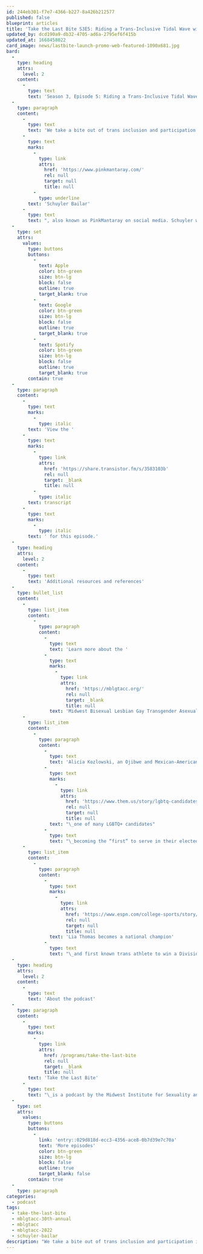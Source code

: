 ```yaml
---
id: 244eb301-f7e7-4366-b227-8a426b212577
published: false
blueprint: articles
title: 'Take the Last Bite S3E5: Riding a Trans-Inclusive Tidal Wave with Schuyler Bailar'
updated_by: dcd190a9-db32-4705-ad6a-2795ef6f415b
updated_at: 1668458022
card_image: news/lastbite-launch-promo-web-featured-1090x681.jpg
bard:
  -
    type: heading
    attrs:
      level: 2
    content:
      -
        type: text
        text: 'Season 3, Episode 5: Riding a Trans-Inclusive Tidal Wave with Schuyler Bailar'
  -
    type: paragraph
    content:
      -
        type: text
        text: 'We take a bite out of trans inclusion and participation in sports with '
      -
        type: text
        marks:
          -
            type: link
            attrs:
              href: 'https://www.pinkmantaray.com/'
              rel: null
              target: null
              title: null
          -
            type: underline
        text: 'Schuyler Bailar'
      -
        type: text
        text: ", also known as PinkMantaray on social media. Schuyler was one of the keynote speakers at MBLGTACC 2022 and during our candid conversation he shared incredible wisdom about tackling anti-trans aggressors as well as sharing his story as a young swimmer coming into transness in college.\_"
  -
    type: set
    attrs:
      values:
        type: buttons
        buttons:
          -
            text: Apple
            color: btn-green
            size: btn-lg
            block: false
            outline: true
            target_blank: true
          -
            text: Google
            color: btn-green
            size: btn-lg
            block: false
            outline: true
            target_blank: true
          -
            text: Spotify
            color: btn-green
            size: btn-lg
            block: false
            outline: true
            target_blank: true
        contain: true
  -
    type: paragraph
    content:
      -
        type: text
        marks:
          -
            type: italic
        text: 'View the '
      -
        type: text
        marks:
          -
            type: link
            attrs:
              href: 'https://share.transistor.fm/s/3583103b'
              rel: null
              target: _blank
              title: null
          -
            type: italic
        text: transcript
      -
        type: text
        marks:
          -
            type: italic
        text: ' for this episode.'
  -
    type: heading
    attrs:
      level: 2
    content:
      -
        type: text
        text: 'Additional resources and references'
  -
    type: bullet_list
    content:
      -
        type: list_item
        content:
          -
            type: paragraph
            content:
              -
                type: text
                text: 'Learn more about the '
              -
                type: text
                marks:
                  -
                    type: link
                    attrs:
                      href: 'https://mblgtacc.org/'
                      rel: null
                      target: _blank
                      title: null
                text: 'Midwest Bisexual Lesbian Gay Transgender Asexual College Conference'
      -
        type: list_item
        content:
          -
            type: paragraph
            content:
              -
                type: text
                text: 'Alicia Kozlowski, an Ojibwe and Mexican-American nonbinary person, is'
              -
                type: text
                marks:
                  -
                    type: link
                    attrs:
                      href: 'https://www.them.us/story/lgbtq-candidates-2022-midterm-elections'
                      rel: null
                      target: null
                      title: null
                text: "\_one of many LGBTQ+ candidates"
              -
                type: text
                text: "\_becoming the “first” to serve in their elected role"
      -
        type: list_item
        content:
          -
            type: paragraph
            content:
              -
                type: text
                marks:
                  -
                    type: link
                    attrs:
                      href: 'https://www.espn.com/college-sports/story/_/id/33529775/amid-protests-pennsylvania-swimmer-lia-thomas-becomes-first-known-transgender-athlete-win-division-national-championship'
                      rel: null
                      target: null
                      title: null
                text: 'Lia Thomas becomes a national champion'
              -
                type: text
                text: "\_and first known trans athlete to win a Division 1 title\_"
  -
    type: heading
    attrs:
      level: 2
    content:
      -
        type: text
        text: 'About the podcast'
  -
    type: paragraph
    content:
      -
        type: text
        marks:
          -
            type: link
            attrs:
              href: /programs/take-the-last-bite
              rel: null
              target: _blank
              title: null
        text: 'Take the Last Bite'
      -
        type: text
        text: "\_is a podcast by the Midwest Institute for Sexuality and Gender Diversity. It's a direct counter to the Midwest Nice mentality— highlighting advocacy and activism by queer/trans communities in the Midwest region. Through each episode, we're aiming to unearth the often disregarded and unacknowledged contributions of queer and trans folks to social change through interviews, casual conversations and reflections on Midwest queer time, space, and place.\_"
  -
    type: set
    attrs:
      values:
        type: buttons
        buttons:
          -
            link: 'entry::029d818d-ecc3-4356-ace8-0b7d39e7c70a'
            text: 'More episodes'
            color: btn-green
            size: btn-lg
            block: false
            outline: true
            target_blank: false
        contain: true
  -
    type: paragraph
categories:
  - podcast
tags:
  - take-the-last-bite
  - mblgtacc-30th-annual
  - mblgtacc
  - mblgtacc-2022
  - schuyler-bailar
description: "We take a bite out of trans inclusion and participation in sports with Schuyler Bailar, also known as PinkMantaray on social media. Schuyler was one of the keynote speakers at MBLGTACC 2022 and during our candid conversation he shared incredible wisdom about tackling anti-trans aggressors as well as sharing his story as a young swimmer coming into transness in college.\_"
---
```

